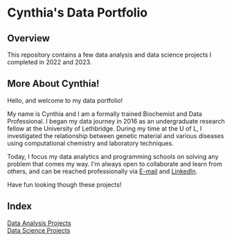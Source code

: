 # Cynthia's Data Portfolio

## Overview
This repository contains a few data analysis and data science projects I completed in 2022 and 2023.

## More About Cynthia!
Hello, and welcome to my data portfolio! 

My name is Cynthia and I am a formally trained Biochemist and Data Professional. I began my data journey in 2016 as an undergraduate research fellow at the University of Lethbridge. During my time at the U of L, I investigated the relationship between genetic material and various diseases using computational chemistry and laboratory techniques. 

Today, I focus my data analytics and programming schools on solving any problem that comes my way. I'm always open to collaborate and learn from others, and can be reached professionally via [E-mail](mailto:cynthiafonderson@gmail.com) and [LinkedIn](https://www.linkedin.com/in/cynthiafonderson/).

Have fun looking though these projects!


## Index
[Data Analysis Projects](https://github.com/cfonderson/portfolio/tree/main/Data%20Analytics) <br>
[Data Science Projects](https://github.com/cfonderson/portfolio/tree/main/Data%Science) <br>
